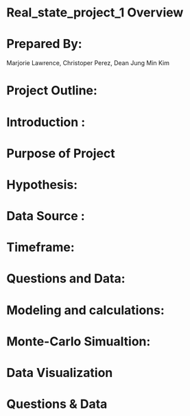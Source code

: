 # Real_state_project_1 Overview
# Prepared By:
Marjorie Lawrence, 
Christoper Perez, 
Dean Jung Min Kim
# Project Outline:
# Introduction :
# Purpose of Project
# Hypothesis:
# Data Source :
# Timeframe:
# Questions and Data:
# Modeling and calculations:
# Monte-Carlo Simualtion:
# Data Visualization
# Questions & Data
